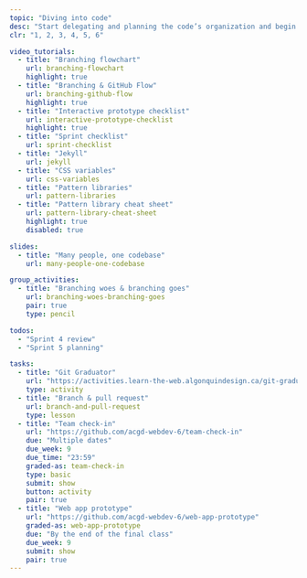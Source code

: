 ```yaml
---
topic: "Diving into code"
desc: "Start delegating and planning the code’s organization and begin writing code for the different screens of the project."
clr: "1, 2, 3, 4, 5, 6"

video_tutorials:
  - title: "Branching flowchart"
    url: branching-flowchart
    highlight: true
  - title: "Branching & GitHub Flow"
    url: branching-github-flow
    highlight: true
  - title: "Interactive prototype checklist"
    url: interactive-prototype-checklist
    highlight: true
  - title: "Sprint checklist"
    url: sprint-checklist
  - title: "Jekyll"
    url: jekyll
  - title: "CSS variables"
    url: css-variables
  - title: "Pattern libraries"
    url: pattern-libraries
  - title: "Pattern library cheat sheet"
    url: pattern-library-cheat-sheet
    highlight: true
    disabled: true

slides:
  - title: "Many people, one codebase"
    url: many-people-one-codebase

group_activities:
  - title: "Branching woes & branching goes"
    url: branching-woes-branching-goes
    pair: true
    type: pencil

todos:
  - "Sprint 4 review"
  - "Sprint 5 planning"

tasks:
  - title: "Git Graduator"
    url: "https://activities.learn-the-web.algonquindesign.ca/git-graduator/"
    type: activity
  - title: "Branch & pull request"
    url: branch-and-pull-request
    type: lesson
  - title: "Team check-in"
    url: "https://github.com/acgd-webdev-6/team-check-in"
    due: "Multiple dates"
    due_week: 9
    due_time: "23:59"
    graded-as: team-check-in
    type: basic
    submit: show
    button: activity
    pair: true
  - title: "Web app prototype"
    url: "https://github.com/acgd-webdev-6/web-app-prototype"
    graded-as: web-app-prototype
    due: "By the end of the final class"
    due_week: 9
    submit: show
    pair: true
---
```

